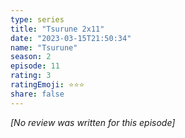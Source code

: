 ```yaml
---
type: series
title: "Tsurune 2x11"
date: "2023-03-15T21:50:34"
name: "Tsurune"
season: 2
episode: 11
rating: 3
ratingEmoji: ⭐️⭐️⭐️
share: false
---
```


_[No review was written for this episode]_
